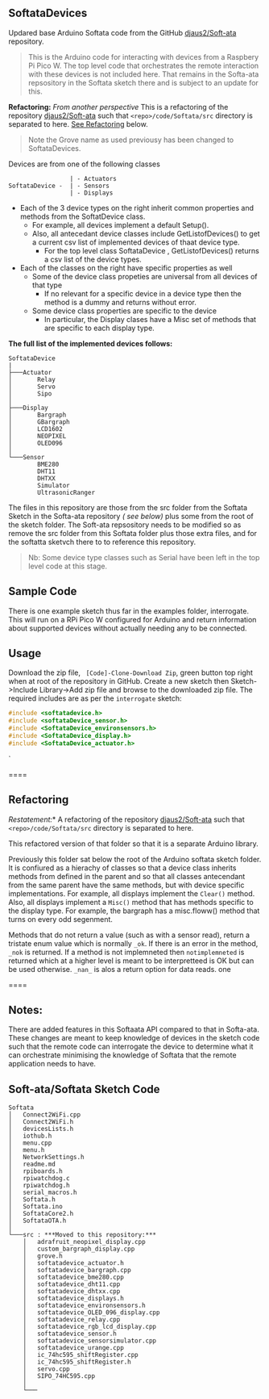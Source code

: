 ## SoftataDevices

Updared base Arduino Softata code from the GitHub [djaus2/Soft-ata](https://github.com/djaus2/Soft-ata) repository.

> This is the Arduino code for interacting with devices from a Raspbery Pi Pico W. The top level code that orchestrates the remote interaction with these devices is not included here. That remains in the Softa-ata repsository in the Softata sketch there and  is subject to an update for this.

**Refactoring:**
_From another perspective_ This is a refactoring of the repository [djaus2/Soft-ata](https://gitshub.com/Softata) such that ```<repo>/code/Softata/src``` directory is separated to here.
[See Refactoring](#Refactoring) below.

> Note the Grove name as used previousy has been changed to SoftataDevices.

Devices are from one of the following classes

```
                 | - Actuators
SoftataDevice -  | - Sensors
                 | - Displays
```

- Each of the 3 device types on the right inherit common properties and methods from the SoftatDevice class.
  - For example, all devices implement a default Setup().
  - Also, all antecedant device classes include GetListofDevices() to get a current csv list of implemented devices of thaat device type.
    - For the top level class SoftataDevice , GetListofDevices() returns a csv list of the device types.
- Each of the classes on the right have specific properties as well
  - Some of the device class propeties are universal from all devices of that type
    - If no relevant for a specific device in a device type then the method is a dummy and returns without error.
  - Some device class properties are specific to the device
    - In particular, the Display clases have a Misc set of methods that are specific to each display type.

**The full list of the implemented devices follows:**

```
SoftataDevice
|
├───Actuator
│       Relay
│       Servo
│       Sipo
│
├───Display
│       Bargraph
│       GBargraph
│       LCD1602
│       NEOPIXEL
│       OLED096
│
└───Sensor
        BME280
        DHT11
        DHTXX
        Simulator
        UltrasonicRanger
```

The files in this repository are those from the src folder from the Softata Sketch in the Softa-ata repository _( see below)_  plus some from the root of the sketch folder. The Soft-ata repsository needs to be modified so as remove the src folder from this Softata folder plus those extra files, and for the softatta sketvch there to to reference this repository.

> Nb: Some device type classes such as Serial have been left in the top level code at this stage.

## Sample Code
There is one example sketch thus far in the examples folder, interrogate. This will run on a RPi Pico W configured for Arduino and return information about supported devices without actually needing any to be connected.

## Usage
Download the zip file, ``` [Code]-Clone-Download Zip```, green button top right when at root of the repository in GitHub.
Create a new sketch then Sketch->Include Library->Add zip file and browse to the downloaded zip file.
The required includes are as per the ```interrogate``` sketch:

```cpp
#include <softatadevice.h>
#include <softataDevice_sensor.h>
#include <SoftataDevice_environsensors.h>
#include <SoftataDevice_display.h>
#include <SoftataDevice_actuator.h>
```
`

====

## Refactoring  

*Restatement:** A refactoring of the repository [djaus2/Soft-ata](https://gitshub.com/Softata) such that ```<repo>/code/Softata/src``` directory is separated to here.

This refactored version of that folder so that it is a separate Arduino library.

Previously this folder sat below the root of the Arduino softata sketch folder. It is confiured as a hierachy of classes so that a device class inherits methods from defined in the parent and so that all classes antecendant from the same parent have the same methods, but with device specific implementations. For example, all displays implement the ```Clear()``` method. Also, all displays implement a ```Misc()``` method that has methods specific to the display type. For example, the bargraph has a misc.floww() method that turns on every odd segenment. 

Methods that do not return a value (such as with a sensor read), return a tristate enum value which is normally ```_ok```. If there is an error in the method, ```_nok``` is returned. If a method is not implemneted then ```notimplemneted``` is returned which at a higher level is meant to be interpretteed is OK but can be used otherwise. ```_nan_``` is alos a return option for data reads.
one 

====

## Notes:

There are added features in this Softaata API compared to that in Softa-ata. These changes are meant to keep knowledge of devices in the sketch code such that the remote code can interrogate the device to determine what it can orchestrate minimising the knowledge of Softata that the remote application needs to have.


## Soft-ata/Softata Sketch Code
```
Softata
│   Connect2WiFi.cpp
│   Connect2WiFi.h
│   devicesLists.h
│   iothub.h
│   menu.cpp
│   menu.h
│   NetworkSettings.h
│   readme.md
│   rpiboards.h
│   rpiwatchdog.c
│   rpiwatchdog.h
│   serial_macros.h
│   Softata.h
│   Softata.ino
│   SoftataCore2.h
│   SoftataOTA.h
│
└───src : ***Moved to this repository:***
    │   adrafruit_neopixel_display.cpp
    │   custom_bargraph_display.cpp
    │   grove.h
    │   softatadevice_actuator.h
    │   softatadevice_bargraph.cpp
    │   softatadevice_bme280.cpp
    │   softatadevice_dht11.cpp
    │   softatadevice_dhtxx.cpp
    │   softatadevice_displays.h
    │   softatadevice_environsensors.h
    │   softatadevice_OLED_096_display.cpp
    │   softatadevice_relay.cpp
    │   softatadevice_rgb_lcd_display.cpp
    │   softatadevice_sensor.h
    │   softatadevice_sensorsimulator.cpp
    │   softatadevice_urange.cpp
    │   ic_74hc595_shiftRegister.cpp
    │   ic_74hc595_shiftRegister.h
    │   servo.cpp
    │   SIPO_74HC595.cpp
    │
    └───
```



